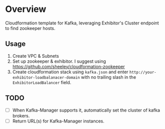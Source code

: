 # Overview 
Cloudformation template for Kafka, leveraging Exhibitor's Cluster endpoint to find zookeeper hosts.

## Usage
1. Create VPC & Subnets 
2. Set up zookeeper & exhibitor. I suggest using https://github.com/sheeley/cloudformation-zookeeper
3. Create cloudformation stack using `kafka.json` and enter `http://your-exhibitor-loadbalanacer-domain` with no trailing slash in the `ExhibitorLoadBalancer` field.

## TODO
- [ ] When Kafka-Manager supports it, automatically set the cluster of kafka brokers.
- [ ] Return URL(s) for Kafka-Manager instances.
